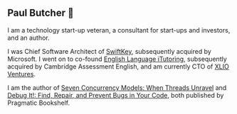 ## Paul Butcher 👋

I am a technology start-up veteran, a consultant for start-ups and investors, and an author.

I was Chief Software Architect of [SwiftKey](https://en.wikipedia.org/wiki/Microsoft_SwiftKey), subsequently acquired by Microsoft. I went on to co-found [English Language iTutoring](https://englishlanguageitutoring.com), subsequently acquired by Cambridge Assessment English, and am currently CTO of [XLIO Ventures](https://www.xl.io).

I am the author of [Seven Concurrency Models: When Threads Unravel](https://pragprog.com/titles/pb7con/seven-concurrency-models-in-seven-weeks/) and [Debug It!: Find, Repair, and Prevent Bugs in Your Code](https://pragprog.com/titles/pbdp/debug-it/), both published by Pragmatic Bookshelf.
